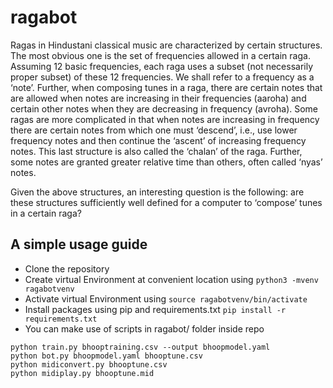 # ragabot
Ragas in Hindustani classical music are characterized by certain structures. The most obvious one is the set of frequencies allowed in a certain raga. Assuming 12 basic frequencies, each raga uses a subset (not necessarily proper subset) of these 12 frequencies. We shall refer to a frequency as a ‘note’. Further, when composing tunes in a raga, there are certain notes that are allowed when notes are increasing in their frequencies (aaroha) and certain other notes when they are decreasing in frequency (avroha). Some ragas are more complicated in that when notes are increasing in frequency there are certain notes from which one must ‘descend’, i.e., use lower frequency notes and then continue the ‘ascent’ of increasing frequency notes. This last structure is also called the ‘chalan’ of the raga. Further, some notes are granted greater relative time than others, often called ‘nyas’ notes.

Given the above structures, an interesting question is the following: are these structures sufficiently well defined for a computer to ‘compose’ tunes in a certain raga?

## A simple usage guide
- Clone the repository
- Create virtual Environment at convenient location using
`python3 -mvenv ragabotvenv`
- Activate virtual Environment using
`source ragabotvenv/bin/activate`
- Install packages using pip and requirements.txt
`pip install -r requirements.txt`
- You can make use of scripts in ragabot/ folder inside repo
```
python train.py bhooptraining.csv --output bhoopmodel.yaml
python bot.py bhoopmodel.yaml bhooptune.csv
python midiconvert.py bhooptune.csv
python midiplay.py bhooptune.mid
```
